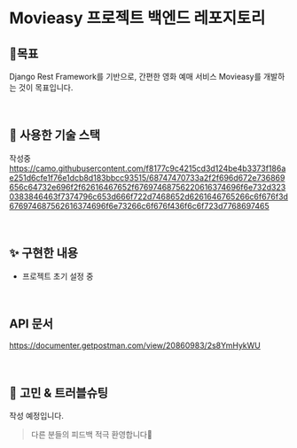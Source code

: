 # Movieasy 프로젝트 백엔드 레포지토리

## 🎯목표

Django Rest Framework를 기반으로, 간편한 영화 예매 서비스 Movieasy를 개발하는 것이 목표입니다.

<br>

## 🔨 사용한 기술 스택
작성중
https://camo.githubusercontent.com/f8177c9c4215cd3d124be4b3373f186ae251d6cfe1f76e1dcb8d183bbcc93515/68747470733a2f2f696d672e736869656c64732e696f2f62616467652f67697468756220616374696f6e732d3230383846463f7374796c653d666f722d7468652d6261646765266c6f676f3d676974687562616374696f6e73266c6f676f436f6c6f723d7768697465

<br>

## ✨ 구현한 내용

- 프로젝트 초기 설정 중

<br>

## API 문서

https://documenter.getpostman.com/view/20860983/2s8YmHykWU


<br>

## 🤔 고민 & 트러블슈팅
작성 예정입니다.

> 다른 분들의 피드백 적극 환영합니다🙏

